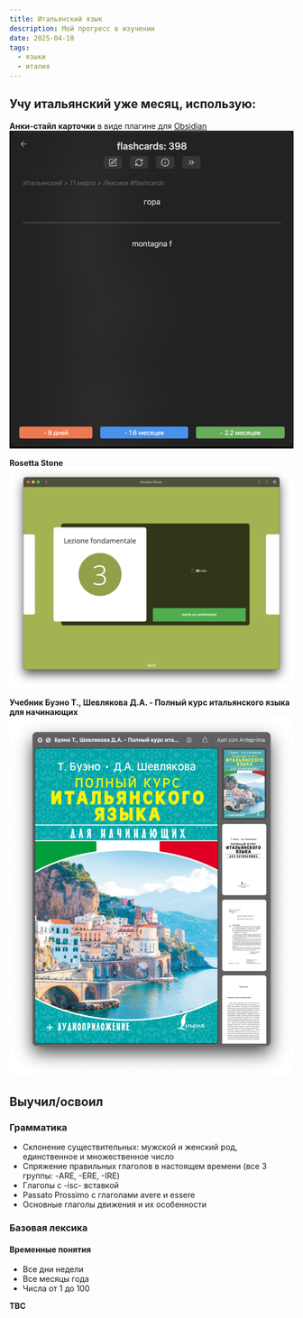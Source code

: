 ```yaml
---
title: Итальянский язык
description: Мой прогресс в изучении
date: 2025-04-10
tags:
  - языки
  - италия
---
```


## Учу итальянский уже месяц, использую:
**Анки-стайл карточки** в виде плагине для [Obsidian](https://obsidian.md)
![Flashcards](flashcards.png)

**Rosetta Stone**
![Rosetta Stone](rosetta.png)

**Учебник Буэно Т., Шевлякова Д.А. - Полный курс итальянского языка для начинающих**
![Учебник](book.png)

## Выучил/освоил

### Грамматика

- Склонение существительных: мужской и женский род, единственное и множественное число
- Спряжение правильных глаголов в настоящем времени (все 3 группы: -ARE, -ERE, -IRE)
- Глаголы с -isc- вставкой
- Passato Prossimo с глаголами avere и essere
- Основные глаголы движения и их особенности

### Базовая лексика

#### Временные понятия
- Все дни недели
- Все месяцы года
- Числа от 1 до 100

**TBC**